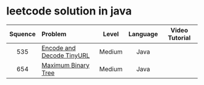 # leetcode solution in java

| Squence | Problem       | Level  | Language  | Video Tutorial|
|:-------:|:--------------|:------:|:---------:|:-------------:|
|535|[Encode and Decode TinyURL](https://github.com/wangshuai1992/leetcode/blob/master/src/main/java/EncodeandDecodeTinyURL.java)|Medium|Java||
|654|[Maximum Binary Tree](https://github.com/wangshuai1992/leetcode/blob/master/src/main/java/MaximumBinaryTree.java)|Medium|Java||